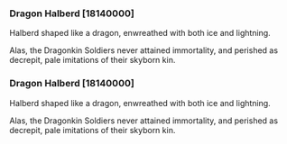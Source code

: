 ### Dragon Halberd [18140000]

Halberd shaped like a dragon, enwreathed with both ice and lightning.

Alas, the Dragonkin Soldiers never attained immortality, and perished as decrepit, pale imitations of their skyborn kin.### Dragon Halberd [18140000]

Halberd shaped like a dragon, enwreathed with both ice and lightning.

Alas, the Dragonkin Soldiers never attained immortality, and perished as decrepit, pale imitations of their skyborn kin.